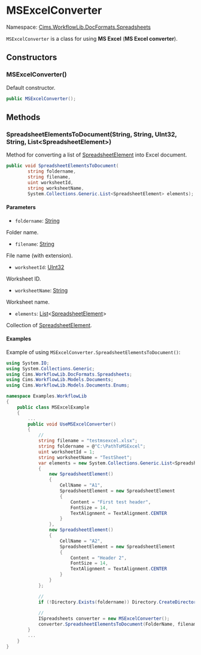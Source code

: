 # MSExcelConverter

Namespace: [Cims.WorkflowLib.DocFormats.Spreadsheets](Cims.WorkflowLib.DocFormats.Spreadsheets.md)

`MSExcelConverter` is a class for using **MS Excel** (**MS Excel converter**).

## Constructors 

### MSExcelConverter()

Default constructor.

```C#
public MSExcelConverter();
```

## Methods

### SpreadsheetElementsToDocument(String, String, UInt32, String, List\<SpreadsheetElement\>)

Method for converting a list of [SpreadsheetElement](../../Models/SpreadsheetElement.md) into Excel document.

```C#
public void SpreadsheetElementsToDocument(
        string foldername, 
        string filename, 
        uint worksheetId, 
        string worksheetName,
        System.Collections.Generic.List<SpreadsheetElement> elements);
```

#### Parameters 

- `foldername`: [String](https://learn.microsoft.com/en-us/dotnet/api/system.string)

Folder name.

- `filename`: [String](https://learn.microsoft.com/en-us/dotnet/api/system.string)

File name (with extension).

- `worksheetId`: [UInt32](https://learn.microsoft.com/en-us/dotnet/api/system.uint32)

Worksheet ID.

- `worksheetName`: [String](https://learn.microsoft.com/en-us/dotnet/api/system.string)

Worksheet name.

- `elements`: [List](https://learn.microsoft.com/en-us/dotnet/api/system.collections.generic.list-1)<[SpreadsheetElement](../../Models/SpreadsheetElement.md)>

Collection of [SpreadsheetElement](../../Models/SpreadsheetElement.md).

#### Examples

Example of using `MSExcelConverter.SpreadsheetElementsToDocument()`:

```C#
using System.IO;
using System.Collections.Generic; 
using Cims.WorkflowLib.DocFormats.Spreadsheets; 
using Cims.WorkflowLib.Models.Documents; 
using Cims.WorkflowLib.Models.Documents.Enums; 

namespace Examples.WorkflowLib
{
    public class MSExcelExample
    {
        ...
        public void UseMSExcelConverter()
        {
            // 
            string filename = "testmsexcel.xlsx"; 
            string foldername = @"C:\PathToMSExcel"; 
            uint worksheetId = 1; 
            string worksheetName = "TestSheet"; 
            var elements = new System.Collections.Generic.List<SpreadsheetElement>()
            {
                new SpreadsheetElement() 
                {
                    CellName = "A1",
                    SpreadsheetElement = new SpreadsheetElement 
                    {
                        Content = "First test header", 
                        FontSize = 14, 
                        TextAlignment = TextAlignment.CENTER
                    }
                }, 
                new SpreadsheetElement() 
                {
                    CellName = "A2",
                    SpreadsheetElement = new SpreadsheetElement 
                    {
                        Content = "Header 2", 
                        FontSize = 14, 
                        TextAlignment = TextAlignment.CENTER
                    }
                }
            }; 

            // 
            if (!Directory.Exists(foldername)) Directory.CreateDirectory(foldername); 
            
            //
            ISpreadsheets converter = new MSExcelConverter(); 
            converter.SpreadsheetElementsToDocument(FolderName, filename, worksheetId, worksheetName, elements);
        }
        ...
    }
}
```
